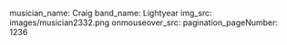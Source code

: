 musician_name: Craig
band_name: Lightyear
img_src: images/musician2332.png
onmouseover_src: 
pagination_pageNumber: 1236